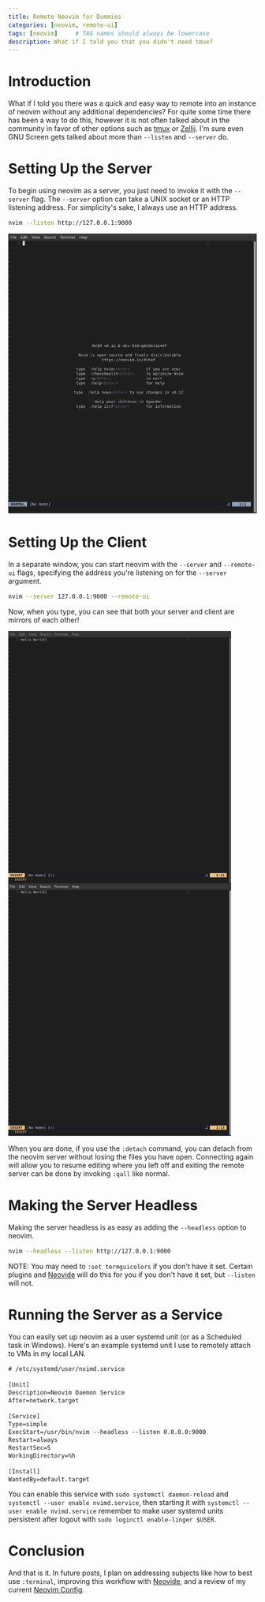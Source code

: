 ```yaml
---
title: Remote Neovim for Dummies
categories: [neovim, remote-ui]
tags: [neovim]     # TAG names should always be lowercase
description: What if I told you that you didn't need tmux?
---
```


# Introduction

What if I told you there was a quick and easy way to remote into an instance
of neovim without any additional dependencies? For quite some time there has
been a way to do this, however it is not often talked about in the community
in favor of other options such as [tmux](https://github.com/tmux/tmux) or
[Zellij](https://zellij.dev/). I'm sure even GNU Screen gets talked about more
than `--listen` and `--server` do.

# Setting Up the Server

To begin using neovim as a server, you just need to invoke it with the
`--server` flag. The `--server` option can take a UNIX socket or an HTTP
listening address. For simplicity's sake, I always use an HTTP address.

```bash
nvim --listen http://127.0.0.1:9000
```

![tui-server-1](assets/img/tui-server-1.png "Starting the TUI Server")

# Setting Up the Client

In a separate window, you can start neovim with the `--server` and
`--remote-ui` flags, specifying the address you're listening on
for the `--server` argument.

```bash
nvim --server 127.0.0.1:9000 --remote-ui
```

Now, when you type, you can see that both your server and client are mirrors
of each other! 

![tui-server-2](assets/img/tui-server-2.png "Remote TUI")

When you are done, if you use the `:detach` command, you can detach from the
neovim server without losing the files you have open. Connecting again will
allow you to resume editing where you left off and exiting the remote server
can be done by invoking `:qall` like normal.


# Making the Server Headless

Making the server headless is as easy as adding the `--headless` option to
neovim.

```bash
nvim --headless --listen http://127.0.0.1:9000
```

NOTE: You may need to `:set termguicolors` if you don't have it set. Certain
plugins and [Neovide](https://neovide.dev/) will do this for you if you don't
have it set, but `--listen` will not.

# Running the Server as a Service

You can easily set up neovim as a user systemd unit (or as a Scheduled task
in Windows). Here's an example systemd unit I use to remotely attach to VMs
in my local LAN.

```systemd
# /etc/systemd/user/nvimd.service

[Unit]
Description=Neovim Daemon Service
After=network.target

[Service]
Type=simple
ExecStart=/usr/bin/nvim --headless --listen 0.0.0.0:9000
Restart=always
RestartSec=5
WorkingDirectory=%h

[Install]
WantedBy=default.target
```

You can enable this service with `sudo systemctl daemon-reload` and 
`systemctl --user enable nvimd.service`, then starting it with
`systemctl --user enable nvimd.service` remember to make user systemd units 
persistent after logout with `sudo loginctl enable-linger $USER`.

# Conclusion

And that is it. In future posts, I plan on addressing subjects like how to
best use `:terminal`, improving this workflow with
[Neovide](https://neovide.dev/), and a review of my current
[Neovim Config](https://github.com/Kraust/nvim).
